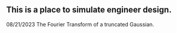 ## This is a place to simulate engineer design.

08/21/2023 The Fourier Transform of a truncated Gaussian.
